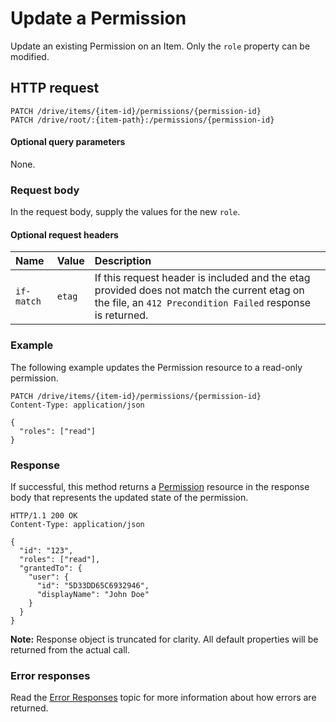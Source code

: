 # Update a Permission
Update an existing Permission on an Item. Only the `role` property can be
modified.

## HTTP request
````
PATCH /drive/items/{item-id}/permissions/{permission-id}
PATCH /drive/root/:{item-path}:/permissions/{permission-id}
````

#### Optional query parameters
None.  

### Request body
In the request body, supply the values for the new `role`.

#### Optional request headers
| Name       | Value  | Description               |
|:-----------|:-------|:--------------------------|
| `if-match` | `etag` | If this request header is included and the etag provided does not match the current etag on the file, an `412 Precondition Failed` response is returned. |



### Example

The following example updates the Permission resource to a read-only permission.

<!-- {"blockType": "request", "name": "update-permission", "@odata.type": "oneDrive.permission"} -->
```http
PATCH /drive/items/{item-id}/permissions/{permission-id}
Content-Type: application/json

{
  "roles": ["read"]
}
```

### Response

If successful, this method returns a [Permission](../facets/permission_facet.md)
resource in the response body that represents the updated state of the
permission.

<!-- { "blockType": "response", "@odata.type": "oneDrive.permission", "truncated": true } -->
```http
HTTP/1.1 200 OK
Content-Type: application/json

{
  "id": "123",
  "roles": ["read"],
  "grantedTo": {
    "user": {
      "id": "5D33DD65C6932946",
      "displayName": "John Doe"
    }
  }
}
```

**Note:** Response object is truncated for clarity. All default properties will
be returned from the actual call.

### Error responses

Read the [Error Responses][error-response] topic for more information about
how errors are returned.

[error-response]: ../misc/errors.md

<!-- {
  "type": "#page.annotation",
  "description": "Update an item's permissions",
  "keywords": "permission, permissions, sharing, change permissions, update permission",
  "section": "documentation",
  "tocPath": "Sharing/Update Permissions"
} -->
